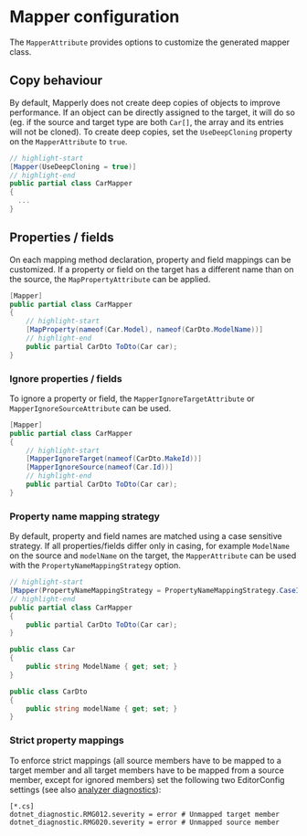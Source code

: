 # Mapper configuration

The `MapperAttribute` provides options to customize the generated mapper class.

## Copy behaviour

By default, Mapperly does not create deep copies of objects to improve performance.
If an object can be directly assigned to the target, it will do so
(eg. if the source and target type are both `Car[]`, the array and its entries will not be cloned).
To create deep copies, set the `UseDeepCloning` property on the `MapperAttribute` to `true`.

```csharp
// highlight-start
[Mapper(UseDeepCloning = true)]
// highlight-end
public partial class CarMapper
{
  ...
}
```

## Properties / fields

On each mapping method declaration, property and field mappings can be customized.
If a property or field on the target has a different name than on the source, the `MapPropertyAttribute` can be applied.

```csharp
[Mapper]
public partial class CarMapper
{
    // highlight-start
    [MapProperty(nameof(Car.Model), nameof(CarDto.ModelName))]
    // highlight-end
    public partial CarDto ToDto(Car car);
}
```

### Ignore properties / fields

To ignore a property or field, the `MapperIgnoreTargetAttribute` or `MapperIgnoreSourceAttribute` can be used.

```csharp
[Mapper]
public partial class CarMapper
{
    // highlight-start
    [MapperIgnoreTarget(nameof(CarDto.MakeId))]
    [MapperIgnoreSource(nameof(Car.Id))]
    // highlight-end
    public partial CarDto ToDto(Car car);
}
```

### Property name mapping strategy

By default, property and field names are matched using a case sensitive strategy.
If all properties/fields differ only in casing, for example `ModelName` on the source
and `modelName` on the target,
the `MapperAttribute` can be used with the `PropertyNameMappingStrategy` option.

```csharp
// highlight-start
[Mapper(PropertyNameMappingStrategy = PropertyNameMappingStrategy.CaseInsensitive)]
// highlight-end
public partial class CarMapper
{
    public partial CarDto ToDto(Car car);
}

public class Car
{
    public string ModelName { get; set; }
}

public class CarDto
{
    public string modelName { get; set; }
}
```

### Strict property mappings

To enforce strict mappings
(all source members have to be mapped to a target member
and all target members have to be mapped from a source member,
except for ignored members)
set the following two EditorConfig settings (see also [analyzer diagnostics](./13-analyzer-diagnostics.mdx)):

```editorconfig title=".editorconfig"
[*.cs]
dotnet_diagnostic.RMG012.severity = error # Unmapped target member
dotnet_diagnostic.RMG020.severity = error # Unmapped source member
```
